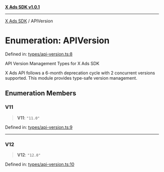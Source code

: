 [**X Ads SDK v1.0.1**](../README.md)

***

[X Ads SDK](../globals.md) / APIVersion

# Enumeration: APIVersion

Defined in: [types/api-version.ts:8](https://github.com/kage1020/x-ads-sdk/blob/main/src/types/api-version.ts#L8)

API Version Management Types for X Ads SDK

X Ads API follows a 6-month deprecation cycle with 2 concurrent versions supported.
This module provides type-safe version management.

## Enumeration Members

### V11

> **V11**: `"11.0"`

Defined in: [types/api-version.ts:9](https://github.com/kage1020/x-ads-sdk/blob/main/src/types/api-version.ts#L9)

***

### V12

> **V12**: `"12.0"`

Defined in: [types/api-version.ts:10](https://github.com/kage1020/x-ads-sdk/blob/main/src/types/api-version.ts#L10)
